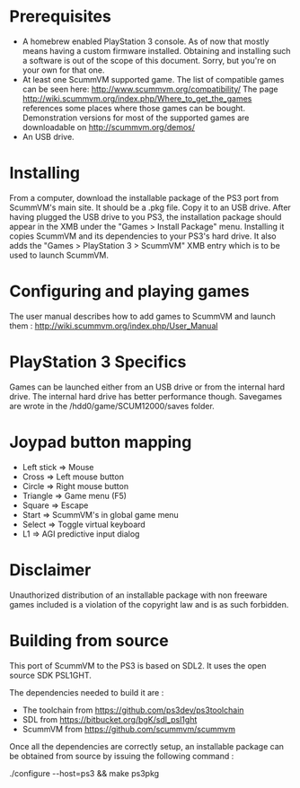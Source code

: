 Prerequisites
=============
- A homebrew enabled PlayStation 3 console. As of now that mostly means having a custom firmware installed. Obtaining and installing such a software is out of the scope of this document. Sorry, but you're on your own for that one.
- At least one ScummVM supported game. The list of compatible games can be seen here: http://www.scummvm.org/compatibility/
The page http://wiki.scummvm.org/index.php/Where_to_get_the_games references some places where those games can be bought. Demonstration versions for most of the supported games are downloadable on http://scummvm.org/demos/
- An USB drive.

Installing
==========
From a computer, download the installable package of the PS3 port from ScummVM's main site. It should be a .pkg file. Copy it to an USB drive.
After having plugged the USB drive to you PS3, the installation package should appear in the XMB under the "Games > Install Package" menu. Installing it copies ScummVM and its dependencies to your PS3's hard drive. It also adds the "Games > PlayStation 3 > ScummVM" XMB entry which is to be used to launch ScummVM.

Configuring and playing games
=============================
The user manual describes how to add games to ScummVM and launch them : http://wiki.scummvm.org/index.php/User_Manual

PlayStation 3 Specifics
=======================
Games can be launched either from an USB drive or from the internal hard drive. The internal hard drive has better performance though.
Savegames are wrote in the /hdd0/game/SCUM12000/saves folder.

Joypad button mapping
=====================
- Left stick => Mouse
- Cross      => Left mouse button
- Circle     => Right mouse button
- Triangle   => Game menu (F5)
- Square     => Escape
- Start      => ScummVM's in global game menu
- Select     => Toggle virtual keyboard
- L1         => AGI predictive input dialog

Disclaimer
==========
Unauthorized distribution of an installable package with non freeware games included is a violation of the copyright law and is as such forbidden.

Building from source
====================
This port of ScummVM to the PS3 is based on SDL2. It uses the open source SDK PSL1GHT.

The dependencies needed to build it are :

- The toolchain from https://github.com/ps3dev/ps3toolchain
- SDL from https://bitbucket.org/bgK/sdl_psl1ght
- ScummVM from https://github.com/scummvm/scummvm

Once all the dependencies are correctly setup, an installable package can be obtained from source by issuing the following command :

./configure --host=ps3 && make ps3pkg
